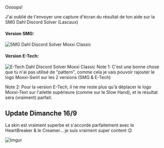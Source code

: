 Oooops!

J'ai oublié de t'envoyer une capture d'écran du résultat de ton aide sur la SMG Dahl Discord Solver (Lascaux)

#### Version SMG:
![SMG Dahl Discord Solver Moxxi Classic ](https://i.imgur.com/E4jkdWE.png)
#### Version E-Tech:
![E-Tech Dahl Discord Solver Moxxi Classic ](https://i.imgur.com/a1D8FPf.png)
Note 1: C'est une bonne chose que tu n'ai pas utilisé de "pattern", comme cela je vais pouvoir rajouter le logo Moxxi-Swirl sur les 2 versions (SMG & E-Tech)

Note 2: Pour la version E-Tech, il ne me reste plus qu'à déplacer le logo Moxxi-Text sur l'ailette supérieure (comme sur le Slow Hand), et le résultat sera  (vraiment) parfait.

## Update Dimanche 16/9

La skin est vraiment superbe et s'accorde parfaitement avec le HeartBreaker & le Creamer... je suis vraiment super content :wink:

![Imgur](https://i.imgur.com/7oox9lA.png)


